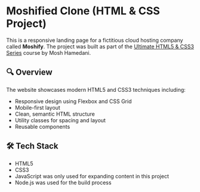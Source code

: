 # Moshified Clone (HTML & CSS Project)

This is a responsive landing page for a fictitious cloud hosting company called **Moshify**. The project was built as part of the [Ultimate HTML5 & CSS3 Series](https://codewithmosh.com/p/the-ultimate-html-css) course by Mosh Hamedani.

## 🔍 Overview

The website showcases modern HTML5 and CSS3 techniques including:

- Responsive design using Flexbox and CSS Grid
- Mobile-first layout
- Clean, semantic HTML structure
- Utility classes for spacing and layout
- Reusable components

## 🛠️ Tech Stack

- HTML5
- CSS3
- JavaScript was only used for expanding content in this project
- Node.js was used for the build process
